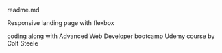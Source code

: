 readme.md

Responsive landing page with flexbox

coding along with Advanced Web Developer bootcamp Udemy course by Colt Steele 
